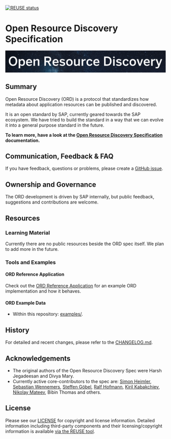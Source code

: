 [![REUSE status](https://api.reuse.software/badge/github.com/SAP/open-resource-discovery)](https://api.reuse.software/info/github.com/SAP/open-resource-discovery)

# Open Resource Discovery Specification

![Open Resource Discovery Logo](./static/img/open-resource-discovery-logo-wide.png 'Open Resource Discovery Logo')

## Summary

Open Resource Discovery (ORD) is a protocol that standardizes how metadata about application resources can be published and discovered.

It is an open standard by SAP, currently geared towards the SAP ecosystem. We have tried to build the standard in a way that we can evolve it into a general purpose standard in the future.

**To learn more, have a look at the [Open Resource Discovery Specification](https://sap.github.io/open-resource-discovery/) documentation.**

## Communication, Feedback & FAQ

If you have feedback, questions or problems, please create a [GitHub issue](https://github.com/SAP/open-resource-discovery/issues).

## Ownership and Governance

The ORD development is driven by SAP internally, but public feedback, suggestions and contributions are welcome.

## Resources

### Learning Material

Currently there are no public resources beside the ORD spec itself.
We plan to add more in the future.

### Tools and Examples

#### ORD Reference Application

Check out the [ORD Reference Application](https://ord-reference-application.cfapps.sap.hana.ondemand.com/) for an example ORD implementation and how it behaves.

#### ORD Example Data

- Within this repository: [examples/](./examples/).

## History

For detailed and recent changes, please refer to the [CHANGELOG.md](CHANGELOG.md).

## Acknowledgements

* The original authors of the Open Resource Discovery Spec were Harsh Jegadeesan and Divya Mary.
* Currently active core-contributors to the spec are: [Simon Heimler](https://github.com/Fannon), [Sebastian Wennemers](https://github.com/swennemers), [Steffen Göbel](https://github.com/steffengoebel), [Ralf Hofmann](https://github.com/ormos), [Kiril Kabakchiev](https://github.com/KirilKabakchiev), [Nikolay Mateev](https://github.com/NickyMateev), Bibin Thomas and others.

## License

Please see our [LICENSE](LICENSE) for copyright and license information. Detailed information including third-party components and their licensing/copyright information is available [via the REUSE tool](https://api.reuse.software/info/github.com/SAP/open-resource-discovery).
